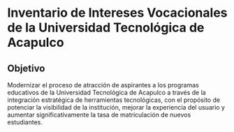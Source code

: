 # Inventario de Intereses Vocacionales de la Universidad Tecnológica de Acapulco

<!-- angeles tonta  -->

## Objetivo

Modernizar el proceso de atracción de aspirantes a los programas educativos de la Universidad Tecnológica de Acapulco a través de la integración estratégica de herramientas tecnológicas, con el propósito de potenciar la visibilidad de la institución, mejorar la experiencia del usuario y aumentar significativamente la tasa de matriculación de nuevos estudiantes.